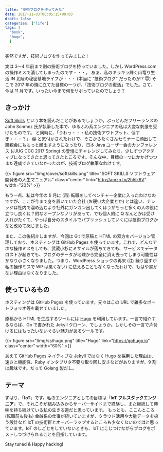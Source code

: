 ```yaml
---
title: "技術ブログを作ってみた"
date: 2017-11-03T00:05:15+09:00
draft: false
categories: ["life"]
tags: [
  "book",
  "hugo",
  ]
---
```


突然ですが、技術ブログを作ってみました！

実は 3～4 年前まで別の技術ブログを持っていました。しかし WordPress.com の操作ミスで消してしまったのです・・・。
あぁ、私のキラキラ輝く山篭り生活 IN 北陸の秘密基地ライフが・・・ (本当に "技術ブログ" だったのか!? :innocent:)
そこで 2017 年の頭に立てた目標の一つが、「技術ブログの復活」でした。さて、今は 11 月です。いったい今まで何をサボっていたのでしょう？

## きっかけ

[Soft Skills](http://amzn.to/2h5lk9V) という本を読んだことがあるでしょうか。ぶっとんだフリーランスの John Sonmez 氏が執筆した本で、ゆるふわ系エンジニアの私は大変な刺激を受けたものです。
と同時に、「うわっ・・・私の技術アウトプット、低すぎ・・・？」 :scream: と気付かされたわけで、そこからたくさんセミナーに顔出して懇親会にももっと顔出すようになったり、日本 Java ユーザー会のカンファレンス (JJUG CCC 2017 Spring) の登壇にチャレンジしてみたり、少しずつアクティブになってきたと思ってきたところです。そんな中、目標の一つにかかげつつまだ達成できていなかったのが、技術ブログ執筆なわけです。

{{< figure src="/img/cover/softskills.png" title="SOFT SKILLS ソフトウェア開発者の人生マニュアル" class="center" link="http://amzn.to/2h5lk9V" width="20%" >}}

もう一点、私は今年の 9 月に (再) 転職をしてベンチャー企業に入ったわけなのですが、ここが今まで身を置いていた会社 (お硬い大企業とか) とは違い、ナレッジは社内で溜め込むより社外にガンガン出してくほうがもっと多くの人の役に立つし良くね？的なオープンなノリがあって、でも個人的に Q なんとかは受け入れがたくて、やっぱ自分のスタイルでパブリッシュしていくには技術ブログかなと改めて感じました。

また、この後紹介しますが、今回は Git で原稿と HTML の双方をバージョン管理しており、ホスティングは GitHub Pages を使っています。これで、どんなアホな操作ミスをしても、武蔵小杉にミサイルが落ちてきても、サービスでデータロストが起きても、ブログのデータが地球から完全に消え去ってしまう可能性はかなり小さくなりました。つまり、WordPress ショックの再来 (注: 繰り返すが私の操作ミスで WP は悪くない) に怯えることもなくなったわけで、もはや書かない理由はなくなりました。

## 使っているもの

ホスティングは GitHub Pages を使っています。元々はこの URL で雑多なポートフォリオ等を載せていました。

原稿から HTML を生成するツールには [Hugo](https://gohugo.io/) を利用しています。一言で紹介するならば、Go で書かれた Jekyll クローン、でしょうか。しかしその一言で片付けるにはもったいないぐらい魅力があるツールです。

{{< figure src="/img/ss/hugo.png" title="Hugo" link="https://gohugo.io" class="center" width="60%" >}}

あえて GitHub Pages ネイティブな Jekyll ではなく Hugo を採用した理由は、速さと機能性、Ruby インタプリタ不要な取り回し安さなどがありますが、9 割は趣味です。だって Golang 製だし。

## テーマ

ずばり、「**IoT**」です。私のエンジニアとしての目標は「**IoT フルスタックエンジニア**」で、それこそが組み込みからサーバーサイドまで経験し、また継続して興味を持ち続けている私の生きる道だと思っています。
もっとも、ここんところ (転職前も後も) 金融系の仕事が続いていますが、クラウド活用や大量データを扱う設計など IoT の技術群とオーバーラップするところも少なくないのではと思っています。IoT のしごとをしていないときも、IoT にこじつけながらブログをポストしつづけられることを目指しています。

Stay tuned & Happy hacking!
